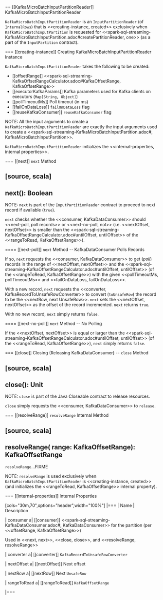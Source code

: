 == [[KafkaMicroBatchInputPartitionReader]] KafkaMicroBatchInputPartitionReader

`KafkaMicroBatchInputPartitionReader` is an `InputPartitionReader` (of `InternalRows`) that is <<creating-instance, created>> exclusively when `KafkaMicroBatchInputPartition` is requested for <<spark-sql-streaming-KafkaMicroBatchInputPartition.adoc#createPartitionReader, one>> (as a part of the `InputPartition` contract).

=== [[creating-instance]] Creating KafkaMicroBatchInputPartitionReader Instance

`KafkaMicroBatchInputPartitionReader` takes the following to be created:

* [[offsetRange]] <<spark-sql-streaming-KafkaOffsetRangeCalculator.adoc#KafkaOffsetRange, KafkaOffsetRange>>
* [[executorKafkaParams]] Kafka parameters used for Kafka clients on executors (`Map[String, Object]`)
* [[pollTimeoutMs]] Poll timeout (in ms)
* [[failOnDataLoss]] `failOnDataLoss` flag
* [[reuseKafkaConsumer]] `reuseKafkaConsumer` flag

NOTE: All the input arguments to create a `KafkaMicroBatchInputPartitionReader` are exactly the input arguments used to create a <<spark-sql-streaming-KafkaMicroBatchInputPartition.adoc#, KafkaMicroBatchInputPartition>>.

`KafkaMicroBatchInputPartitionReader` initializes the <<internal-properties, internal properties>>.

=== [[next]] `next` Method

[source, scala]
----
next(): Boolean
----

NOTE: `next` is part of the `InputPartitionReader` contract to proceed to next record if available (`true`).

`next` checks whether the <<consumer, KafkaDataConsumer>> should <<next-poll, poll records>> or <<next-no-poll, not>> (i.e. <<nextOffset, nextOffset>> is smaller than the <<spark-sql-streaming-KafkaOffsetRangeCalculator.adoc#untilOffset, untilOffset>> of the <<rangeToRead, KafkaOffsetRange>>).

==== [[next-poll]] `next` Method -- KafkaDataConsumer Polls Records

If so, `next` requests the <<consumer, KafkaDataConsumer>> to get (_poll_) records in the range of <<nextOffset, nextOffset>> and the <<spark-sql-streaming-KafkaOffsetRangeCalculator.adoc#untilOffset, untilOffset>> (of the <<rangeToRead, KafkaOffsetRange>>) with the given <<pollTimeoutMs, pollTimeoutMs>> and <<failOnDataLoss, failOnDataLoss>>.

With a new record, `next` requests the <<converter, KafkaRecordToUnsafeRowConverter>> to convert (`toUnsafeRow`) the record to be the <<nextRow, next UnsafeRow>>. `next` sets the <<nextOffset, nextOffset>> as the offset of the record incremented. `next` returns `true`.

With no new record, `next` simply returns `false`.

==== [[next-no-poll]] `next` Method -- No Polling

If the <<nextOffset, nextOffset>> is equal or larger than the <<spark-sql-streaming-KafkaOffsetRangeCalculator.adoc#untilOffset, untilOffset>> (of the <<rangeToRead, KafkaOffsetRange>>), `next` simply returns `false`.

=== [[close]] Closing (Releasing KafkaDataConsumer) -- `close` Method

[source, scala]
----
close(): Unit
----

NOTE: `close` is part of the Java Closeable contract to release resources.

`close` simply requests the <<consumer, KafkaDataConsumer>> to `release`.

=== [[resolveRange]] `resolveRange` Internal Method

[source, scala]
----
resolveRange(
  range: KafkaOffsetRange): KafkaOffsetRange
----

`resolveRange`...FIXME

NOTE: `resolveRange` is used exclusively when `KafkaMicroBatchInputPartitionReader` is <<creating-instance, created>> (and initializes the <<rangeToRead, KafkaOffsetRange>> internal property).

=== [[internal-properties]] Internal Properties

[cols="30m,70",options="header",width="100%"]
|===
| Name
| Description

| consumer
a| [[consumer]] <<spark-sql-streaming-KafkaDataConsumer.adoc#, KafkaDataConsumer>> for the partition (per <<offsetRange, KafkaOffsetRange>>)

Used in <<next, next>>, <<close, close>>, and <<resolveRange, resolveRange>>

| converter
a| [[converter]] `KafkaRecordToUnsafeRowConverter`

| nextOffset
a| [[nextOffset]] Next offset

| nextRow
a| [[nextRow]] Next `UnsafeRow`

| rangeToRead
a| [[rangeToRead]] `KafkaOffsetRange`

|===
